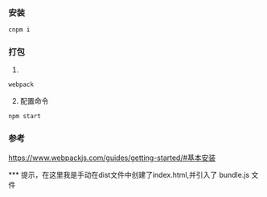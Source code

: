
### 安装

```JavaScript
cnpm i
```

### 打包

1. 

```JavaScript
webpack
```

2. 配置命令

```JavaScript
npm start
```

### 参考

https://www.webpackjs.com/guides/getting-started/#基本安装

*** 提示，在这里我是手动在dist文件中创建了index.html,并引入了 bundle.js 文件